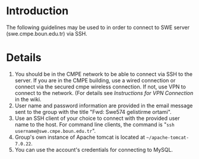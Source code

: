 # Introduction #

The following guidelines may be used to in order to connect to SWE server (swe.cmpe.boun.edu.tr) via SSH.


# Details #

  1. You should be in the CMPE network to be able to connect via SSH to the server. If you are in the CMPE building, use a wired connection or connect via the secured cmpe wireless connection. If not, use VPN to connect to the network. (For details see _Instructions for VPN Connection_ in the wiki.
  1. User name and password information are provided in the email message sent to the group with the title "Fwd: Swe574 gelistirme ortami".
  1. Use an SSH client of your choice to connect with the provided user name to the host. For command line clients, the command is "`ssh username@swe.cmpe.boun.edu.tr`".
  1. Group's own instance of Apache tomcat is located at `~/apache-tomcat-7.0.22`.
  1. You can use the account's credentials for connecting to MySQL.